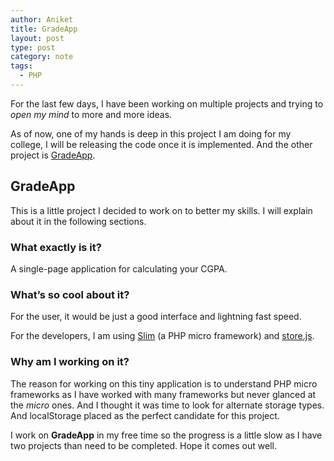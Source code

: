 ```yaml
---
author: Aniket
title: GradeApp
layout: post
type: post
category: note
tags:
  - PHP
---
```

For the last few days, I have been working on multiple projects and trying to *open my mind* to more and more ideas.

As of now, one of my hands is deep in this project I am doing for my college, I will be releasing the code once it is implemented. And the other project is [GradeApp][1].

## GradeApp

This is a little project I decided to work on to better my skills. I will explain about it in the following sections.

### What exactly is it?

A single-page application for calculating your CGPA.

### What’s so cool about it?

For the user, it would be just a good interface and lightning fast speed.

For the developers, I am using [Slim][2] (a PHP micro framework) and [store.js][3].

### Why am I working on it?

The reason for working on this tiny application is to understand PHP micro frameworks as I have worked with many frameworks but never glanced at the *micro* ones. And I thought it was time to look for alternate storage types. And localStorage placed as the perfect candidate for this project.

I work on **GradeApp** in my free time so the progress is a little slow as I have two projects than need to be completed.
Hope it comes out well.

 [1]: https://github.com/aniketpant/grade-app "GradeApp on Github"
 [2]: http://slimframework.com "Slim Framework"
 [3]: https://github.com/frankkohlhepp/store-js "Store.js : A powerful toolkit for localStorage"